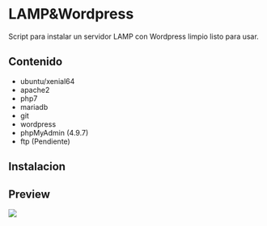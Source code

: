 # LAMP&Wordpress
Script para instalar un servidor LAMP con Wordpress limpio listo para usar. 

## Contenido
* ubuntu/xenial64
* apache2
* php7
* mariadb
* git
* wordpress
* phpMyAdmin (4.9.7)
* ftp (Pendiente)

## Instalacion

## Preview

![](/preview.jpg)
